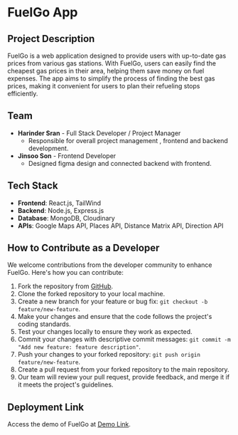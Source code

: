 # FuelGo App

## Project Description

FuelGo is a web application designed to provide users with up-to-date gas prices from various gas stations. With FuelGo, users can easily find the cheapest gas prices in their area, helping them save money on fuel expenses. The app aims to simplify the process of finding the best gas prices, making it convenient for users to plan their refueling stops efficiently.

## Team

- **Harinder Sran** - Full Stack Developer / Project Manager
  - Responsible for overall project management , frontend and backend development.
- **Jinsoo Son** - Frontend Developer
  - Designed figma design and connected backend with frontend.

## Tech Stack

- **Frontend**: React.js, TailWind
- **Backend**: Node.js, Express.js
- **Database**: MongoDB, Cloudinary
- **APIs**: Google Maps API, Places API, Distance Matrix API, Direction API

## How to Contribute as a Developer

We welcome contributions from the developer community to enhance FuelGo. Here's how you can contribute:

1. Fork the repository from [GitHub](https://github.com/harinder24/fuelgo).
2. Clone the forked repository to your local machine.
3. Create a new branch for your feature or bug fix: `git checkout -b feature/new-feature`.
4. Make your changes and ensure that the code follows the project's coding standards.
5. Test your changes locally to ensure they work as expected.
6. Commit your changes with descriptive commit messages: `git commit -m "Add new feature: feature description"`.
7. Push your changes to your forked repository: `git push origin feature/new-feature`.
8. Create a pull request from your forked repository to the main repository.
9. Our team will review your pull request, provide feedback, and merge it if it meets the project's guidelines.

## Deployment Link

Access the demo of FuelGo at [Demo Link](https://cstp-2204-jin-harinder.netlify.app).


